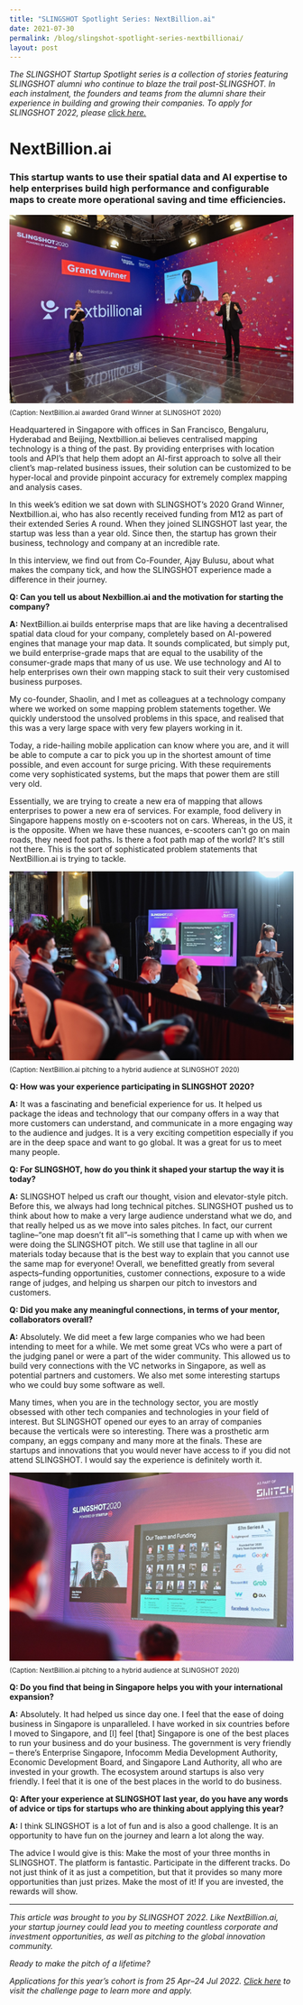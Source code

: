 ```yaml
---
title: "SLINGSHOT Spotlight Series: NextBillion.ai"
date: 2021-07-30
permalink: /blog/slingshot-spotlight-series-nextbillionai/
layout: post
---
```

*The SLINGSHOT Startup Spotlight series is a collection of stories featuring SLINGSHOT alumni who continue to blaze the trail post-SLINGSHOT. In each instalment, the founders and teams from the alumni share their experience in building and growing their companies. To apply for SLINGSHOT 2022, please [click here.](https://slingshot.agorize.com/2022-edition?t=SChLjY1dWUEJ5fLsq5wh9g&utm_source=switch&utm_medium=external&utm_campaign=slingshot2022)*
# NextBillion.ai
### This startup wants to use their spatial data and AI expertise to help enterprises build high performance and configurable maps to create more operational saving and time efficiencies. 

![Alt text for image on Isomer site](/images/article_slingshot_spotlight_nextbillion_002.jpeg)
<sub>(Caption: NextBillion.ai awarded Grand Winner at SLINGSHOT 2020)</sub>

Headquartered in Singapore with offices in San Francisco, Bengaluru, Hyderabad and Beijing, Nextbillion.ai believes centralised mapping technology is a thing of the past. By providing enterprises with location tools and API’s that help them adopt an AI-first approach to solve all their client’s map-related business issues, their solution can be customized to be hyper-local and provide pinpoint accuracy for extremely complex mapping and analysis cases.

In this week’s edition we sat down with SLINGSHOT’s 2020 Grand Winner, Nextbillion.ai, who has also recently received funding from M12 as part of their extended Series A round. When they joined SLINGSHOT last year, the startup was less than a year old. Since then, the startup has grown their business, technology and company at an incredible rate. 

In this interview, we find out from Co-Founder, Ajay Bulusu, about what makes the company tick, and how the SLINGSHOT experience made a difference in their journey. 

**Q:  Can you tell us about Nexbillion.ai and the motivation for starting the company?**

**A:** NextBillion.ai builds enterprise maps that are like having a decentralised spatial data cloud for your company, completely based on AI-powered engines that manage your map data. It sounds complicated, but simply put, we build enterprise-grade maps that are equal to the usability of the consumer-grade maps that many of us use. We use technology and AI to help enterprises own their own mapping stack to suit their very customised business purposes.

My co-founder, Shaolin, and I met as colleagues at a technology company where we worked on some mapping problem statements together. We quickly understood the unsolved problems in this space, and realised that this was a very large space with very few players working in it.

Today, a ride-hailing mobile application can know where you are, and it will be able to compute a car to pick you up in the shortest amount of time possible, and even account for surge pricing. With these requirements come very sophisticated systems, but the maps that power them are still very old. 

Essentially, we are trying to create a new era of mapping that allows enterprises to power a new era of services. For example, food delivery in Singapore happens mostly on e-scooters not on cars. Whereas, in the US, it is the opposite. When we have these nuances, e-scooters can't go on main roads, they need foot paths. Is there a foot path map of the world? It's still not there. This is the sort of sophisticated problem statements that NextBillion.ai is trying to tackle.

![Alt text for image on Isomer site](/images/article_slingshot_spotlight_nextbillion_009.jpeg)
<sub>(Caption: NextBillion.ai pitching to a hybrid audience at SLINGSHOT 2020)</sub>

**Q: How was your experience participating in SLINGSHOT 2020?**

**A:** It was a fascinating and beneficial experience for us. It helped us package the ideas and technology that our company offers in a way that more customers can understand, and communicate in a more engaging way to the audience and judges. It is a very exciting competition especially if you are in the deep space and want to go global. It was a great for us to meet many people. 

**Q: For SLINGSHOT, how do you think it shaped your startup the way it is today?**

**A:** SLINGSHOT helped us craft our thought, vision and elevator-style pitch. Before this, we always had long technical pitches. SLINGSHOT pushed us to think about how to make a very large audience understand what we do, and that really helped us as we move into sales pitches. In fact, our current tagline–“one map doesn’t fit all”–is something that I came up with when we were doing the SLINGSHOT pitch. We still use that tagline in all our materials today because that is the best way to explain that you cannot use the same map for everyone! Overall, we benefitted greatly from several aspects–funding opportunities, customer connections, exposure to a wide range of judges, and helping us sharpen our pitch to investors and customers. 

**Q: Did you make any meaningful connections, in terms of your mentor, collaborators overall?**

**A:** Absolutely. We did meet a few large companies who we had been intending to meet for a while. We met some great VCs who were a part of the judging panel or were a part of the wider community. This allowed us to build very connections with the VC networks in Singapore, as well as potential partners and customers. We also met some interesting startups who we could buy some software as well. 

Many times, when you are in the technology sector, you are mostly obsessed with other tech companies and technologies in your field of interest. But SLINGSHOT opened our eyes to an array of companies because the verticals were so interesting. There was a prosthetic arm company, an eggs company and many more at the finals. These are startups and innovations that you would never have access to if you did not attend SLINGSHOT. I would say the experience is definitely worth it. 

![Alt text for image on Isomer site](/images/article_slingshot_spotlight_nextbillion_010.jpeg)
<sub>(Caption: NextBillion.ai pitching to a hybrid audience at SLINGSHOT 2020)</sub>

**Q: Do you find that being in Singapore helps you with your international expansion?**

**A:** Absolutely. It had helped us since day one. I feel that the ease of doing business in Singapore is unparalleled. I have worked in six countries before I moved to Singapore, and [I] feel [that] Singapore is one of the best places to run your business and do your business. The government is very friendly – there’s Enterprise Singapore, Infocomm Media Development Authority, Economic Development Board, and Singapore Land Authority, all who are invested in your growth. The ecosystem around startups is also very friendly. I feel that it is one of the best places in the world to do business. 

**Q: After your experience at SLINGSHOT last year, do you have any words of advice or tips for startups who are thinking about applying this year?**

**A:** I think SLINGSHOT is a lot of fun and is also a good challenge. It is an opportunity to have fun on the journey and learn a lot along the way. 

The advice I would give is this: Make the most of your three months in SLINGSHOT. The platform is fantastic. Participate in the different tracks. Do not just think of it as just a competition, but that it provides so many more opportunities than just prizes. Make the most of it! If you are invested, the rewards will show.

***

*This article was brought to you by SLINGSHOT 2022. Like NextBillion.ai, your startup journey could lead you to meeting countless corporate and investment opportunities, as well as pitching to the global innovation community.*

*Ready to make the pitch of a lifetime?*

*Applications for this year’s cohort is from 25 Apr–24 Jul 2022. [Click here](https://slingshot.agorize.com/2022-edition?t=SChLjY1dWUEJ5fLsq5wh9g&utm_source=switch&utm_medium=external&utm_campaign=slingshot2022) to visit the challenge page to learn more and apply.*